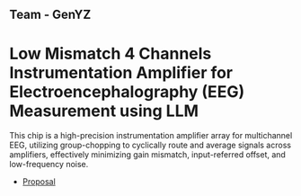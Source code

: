 ## Team - GenYZ

# Low Mismatch 4 Channels Instrumentation Amplifier for Electroencephalography (EEG) Measurement using LLM
This chip is a high-precision instrumentation amplifier array for multichannel EEG, utilizing group-chopping to cyclically route and average signals across amplifiers, effectively minimizing gain mismatch, input-referred offset, and low-frequency noise.

- [Proposal](Proposal.md)
